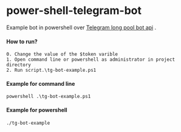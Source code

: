 # power-shell-telegram-bot
Example bot in powershell over [Telegram long pool bot api](https://core.telegram.org/bots/api) .

#### How to run?
`0. Change the value of the $token varible`  
`1. Open command line or powershell as administrator in project directory`  
`2. Run script.\tg-bot-example.ps1`

#### Example for command line  
`powershell .\tg-bot-example.ps1`  
#### Example for powershell  
`./tg-bot-example`  